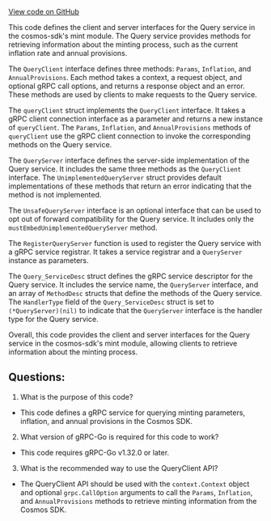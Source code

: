 [View code on GitHub](https://github.com/cosmos/cosmos-sdk/blob/main/api/cosmos/mint/v1beta1/query_grpc.pb.go)

This code defines the client and server interfaces for the Query service in the cosmos-sdk's mint module. The Query service provides methods for retrieving information about the minting process, such as the current inflation rate and annual provisions. 

The `QueryClient` interface defines three methods: `Params`, `Inflation`, and `AnnualProvisions`. Each method takes a context, a request object, and optional gRPC call options, and returns a response object and an error. These methods are used by clients to make requests to the Query service.

The `queryClient` struct implements the `QueryClient` interface. It takes a gRPC client connection interface as a parameter and returns a new instance of `queryClient`. The `Params`, `Inflation`, and `AnnualProvisions` methods of `queryClient` use the gRPC client connection to invoke the corresponding methods on the Query service.

The `QueryServer` interface defines the server-side implementation of the Query service. It includes the same three methods as the `QueryClient` interface. The `UnimplementedQueryServer` struct provides default implementations of these methods that return an error indicating that the method is not implemented. 

The `UnsafeQueryServer` interface is an optional interface that can be used to opt out of forward compatibility for the Query service. It includes only the `mustEmbedUnimplementedQueryServer` method.

The `RegisterQueryServer` function is used to register the Query service with a gRPC service registrar. It takes a service registrar and a `QueryServer` instance as parameters.

The `Query_ServiceDesc` struct defines the gRPC service descriptor for the Query service. It includes the service name, the `QueryServer` interface, and an array of `MethodDesc` structs that define the methods of the Query service. The `HandlerType` field of the `Query_ServiceDesc` struct is set to `(*QueryServer)(nil)` to indicate that the `QueryServer` interface is the handler type for the Query service.

Overall, this code provides the client and server interfaces for the Query service in the cosmos-sdk's mint module, allowing clients to retrieve information about the minting process.
## Questions: 
 1. What is the purpose of this code?
- This code defines a gRPC service for querying minting parameters, inflation, and annual provisions in the Cosmos SDK.

2. What version of gRPC-Go is required for this code to work?
- This code requires gRPC-Go v1.32.0 or later.

3. What is the recommended way to use the QueryClient API?
- The QueryClient API should be used with the `context.Context` object and optional `grpc.CallOption` arguments to call the `Params`, `Inflation`, and `AnnualProvisions` methods to retrieve minting information from the Cosmos SDK.